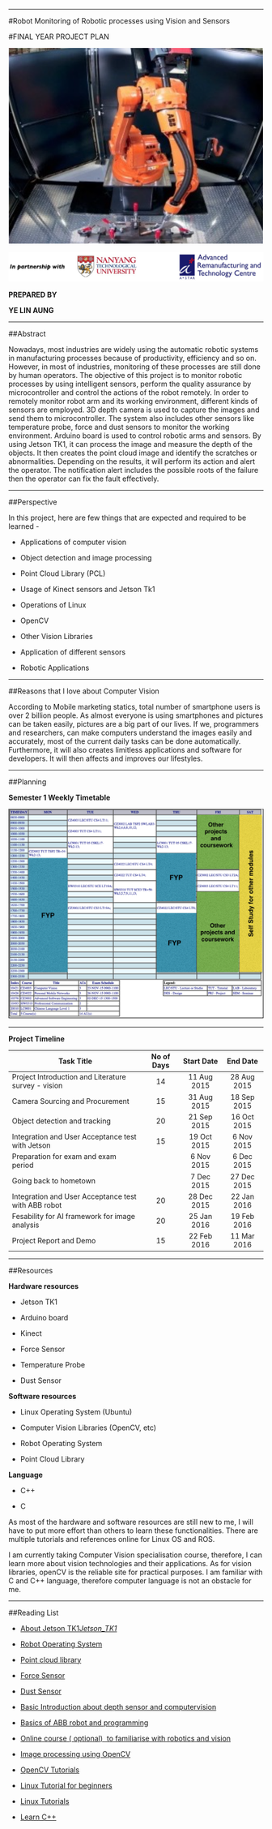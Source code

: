 ---
#Robot Monitoring of Robotic processes using Vision and Sensors

#FINAL YEAR PROJECT PLAN

![image not available](images/robot.png)

![image not available](images/NTU_ARTC_Partnership.png)



**PREPARED BY**

**YE LIN AUNG**

***

##Abstract

Nowadays, most industries are widely using the automatic robotic systems
in manufacturing processes because of productivity, efficiency and so
on. However, in most of industries, monitoring of these processes are
still done by human operators. The objective of this project is to
monitor robotic processes by using intelligent sensors, perform the
quality assurance by microcontroller and control the actions of the
robot remotely. In order to remotely monitor robot arm and its working
environment, different kinds of sensors are employed. 3D depth camera is
used to capture the images and send them to microcontroller. The system
also includes other sensors like temperature probe, force and dust
sensors to monitor the working environment. Arduino board is used to
control robotic arms and sensors. By using Jetson TK1, it can process
the image and measure the depth of the objects. It then creates the
point cloud image and identify the scratches or abnormalities. Depending
on the results, it will perform its action and alert the operator. The
notification alert includes the possible roots of the failure then the
operator can fix the fault effectively.

***

##Perspective

In this project, here are few things that are expected and required to
be learned -

-   Applications of computer vision

<!-- -->

-   Object detection and image processing

<!-- -->

-   Point Cloud Library (PCL)

<!-- -->

-   Usage of Kinect sensors and Jetson Tk1

<!-- -->

-   Operations of Linux

<!-- -->

-   OpenCV

<!-- -->

-   Other Vision Libraries

<!-- -->

-   Application of different sensors

<!-- -->

-   Robotic Applications

***

##Reasons that I love about Computer Vision

According to Mobile marketing statics, total number of smartphone users
is over 2 billion people. As almost everyone is using smartphones and
pictures can be taken easily, pictures are a big part of our lives. If
we, programmers and researchers, can make computers understand the
images easily and accurately, most of the current daily tasks can be
done automatically. Furthermore, it will also creates limitless
applications and software for developers. It will then affects and
improves our lifestyles.

***

##Planning

**Semester 1 Weekly Timetable**

![image not available](images/timetable.png)

***

**Project Timeline**

Task Title  | No of Days | Start Date | End Date
--- | :---: | :---: | :---:
Project Introduction and Literature survey - vision | 14 | 11 Aug 2015 | 28 Aug 2015
Camera Sourcing and Procurement | 15 | 31 Aug 2015 | 18 Sep 2015
Object detection and tracking | 20 | 21 Sep 2015 | 16 Oct 2015
Integration and User Acceptance test with Jetson | 15 | 19 Oct 2015 | 6 Nov 2015
Preparation for exam and exam period |  | 6 Nov 2015 | 6 Dec 2015
Going back to hometown | | 7 Dec 2015 | 27 Dec 2015
Integration and User Acceptance test with ABB robot | 20 | 28 Dec 2015 | 22 Jan 2016
Fesability for AI framework for image analysis  | 20 | 25 Jan 2016 | 19 Feb 2016
Project Report and Demo | 15 | 22 Feb 2016 | 11 Mar 2016

***

##Resources

**Hardware resources**

-   Jetson TK1

<!-- -->

-   Arduino board

<!-- -->

-   Kinect

<!-- -->

-   Force Sensor

<!-- -->

-   Temperature Probe

<!-- -->

-   Dust Sensor

**Software resources**

-   Linux Operating System (Ubuntu)

<!-- -->

-   Computer Vision Libraries (OpenCV, etc)

<!-- -->

-   Robot Operating System

<!-- -->

-   Point Cloud Library

**Language**

-   C++

<!-- -->

-   C

As most of the hardware and software resources are still new to me, I
will have to put more effort than others to learn these functionalities.
There are multiple tutorials and references online for Linux OS and ROS.

I am currently taking Computer Vision specialisation course, therefore,
I can learn more about vision technologies and their applications. As
for vision libraries, openCV is the reliable site for practical
purposes. I am familiar with C and C++ language, therefore computer
language is not an obstacle for me.

***

##Reading List
- [About Jetson TK1](http://elinux.org/Jetson_TK1)[*Jetson\_TK1*](http://elinux.org/Jetson_TK1)

- [Robot Operating System](http://www.ros.org)

- [Point cloud library](http://pointclouds.org)

- [Force Sensor](https://www.tekscan.com/products-solutions/force-sensors/a201)

- [Dust Sensor](https://www.sparkfun.com/products/9689)


- [Basic Introduction about depth sensor and computervision](http://robotica.unileon.es/mediawiki/index.php/PCL/OpenNI_tutorial_0:_The_very_basics)


- [Basics of ABB robot and programming](http://www.ece.ufrgs.br/~fetter/esp/basic.pdf)


- [Online course ( optional)  to familiarise with robotics and vision](https://www.udacity.com/course/intro-to-artificial-intelligence--cs271)

- [Image processing using OpenCV](http://www.cs.iit.edu/~agam/cs512/lect-notes/opencv-intro/)

- [OpenCV Tutorials](http://docs.opencv.org/doc/tutorials/tutorials.html)

- [Linux Tutorial for beginners](http://www.ee.surrey.ac.uk/Teaching/Unix/)

- [Linux Tutorials](http://ryanstutorials.net/linuxtutorial/)

- [Learn C++](http://www.learncpp.com/)
